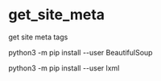 # get_site_meta
get site meta tags

python3 -m pip install --user BeautifulSoup

python3 -m pip install --user lxml
